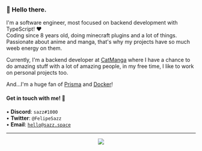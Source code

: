 <h3>👋 Hello there.</h3>

I'm a  software engineer, most focused on backend development with TypeScript! ❤
<br>
Coding since 8 years old, doing minecraft plugins and a lot of things. Passionate about anime and manga, that's why my projects have so much weeb energy on them.

Currently, I'm a backend developer at [CatManga](https://catmanga.org) where I have a chance to do amazing stuff with a lot of amazing people, in my free time, I like to work on personal projects too.

And...I'm a huge fan of [Prisma](https://prisma.io) and [Docker](https://docker.com)! 

<h4>Get in touch with me! 🎈</h4>
 
• <strong>Discord</strong>: <code>sazz#1000</code>
<br>
• <strong>Twitter</strong>: <code>@FelipeSazz</code>
<br>
• <strong>Email</strong>: <code>hello@sazz.space</code>

___
<p align="center">
  <img src="https://count.getloli.com/get/@Sazzo?theme=gelbooru" />
</p>
